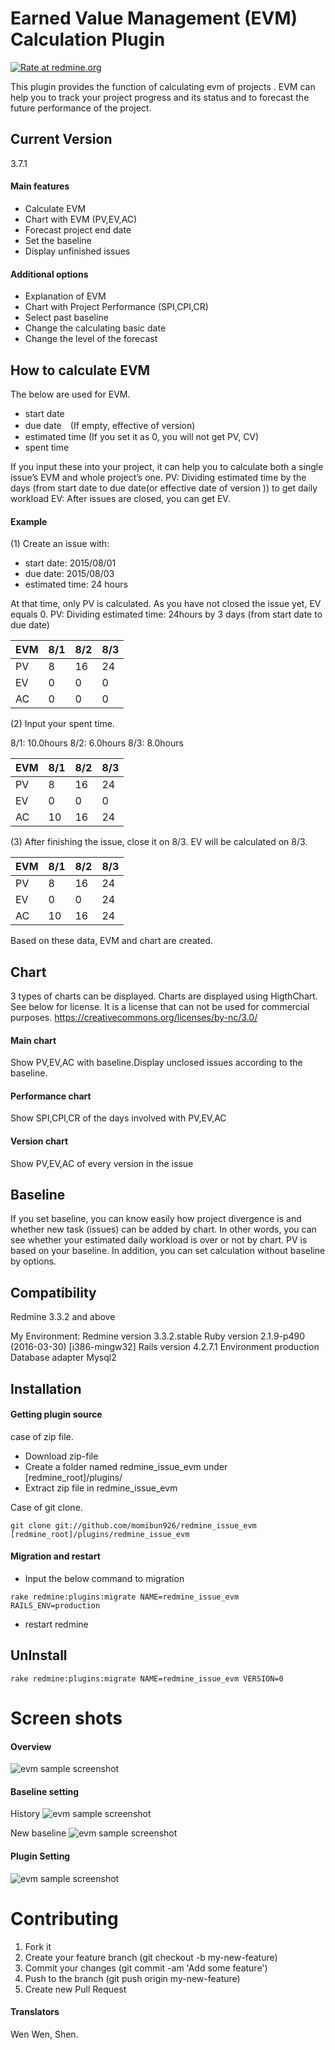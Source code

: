 # Earned Value Management (EVM) Calculation Plugin

[![Rate at redmine.org](http://img.shields.io/badge/rate%20at-redmine.org-blue.svg?style=flat)](http://www.redmine.org/plugins/redmine_issue_evm)

This plugin provides the function of calculating evm of projects . EVM can help you to track your project progress and its status and to forecast the future performance of the project.

## Current Version
3.7.1

#### Main features
*	Calculate EVM
*	Chart with EVM (PV,EV,AC)
*	Forecast project end date
*	Set the baseline
*	Display unfinished issues

#### Additional options
* Explanation of EVM
* Chart with Project Performance (SPI,CPI,CR)
* Select past baseline
* Change the calculating basic date
* Change the level of the forecast


## How to calculate EVM
The below are used for EVM.

* start date
*	due date　(If empty, effective of version)
*	estimated time (If you set it as 0, you will not get PV, CV)
*	spent time

If you input these into your project, it can help you to calculate both a single issue’s EVM and whole project’s one.
PV: Dividing estimated time by the days (from start date to due date(or effective date of version )) to get daily workload
EV: After issues are closed, you can get EV.

#### Example
(1) Create an issue with:

*	start date:  2015/08/01
*	due date:  2015/08/03
*	estimated time: 24 hours

At that time, only PV is calculated. As you have not closed the issue yet, EV equals 0.
PV: Dividing estimated time: 24hours by 3 days (from start date to due date)

| EVM | 8/1 | 8/2 | 8/3 |
| --- | --- | --- | --- |
| PV  | 8   | 16  | 24  |
| EV  | 0   | 0   | 0   |
| AC  | 0   | 0   | 0   |

(2) Input your spent time.

8/1: 10.0hours  8/2: 6.0hours 8/3: 8.0hours

| EVM | 8/1 | 8/2 | 8/3 |
| --- | --- | --- | --- |
| PV  | 8   | 16  | 24  |
| EV  | 0   | 0   | 0   |
| AC  | 10  | 16  | 24  |

(3) After finishing the issue, close it on 8/3. EV will be calculated on 8/3.

| EVM | 8/1 | 8/2 | 8/3 |
| --- | --- | --- | --- |
| PV  | 8   | 16  | 24  |
| EV  | 0   | 0   | 24  |
| AC  | 10  | 16  | 24  |

Based on these data, EVM and chart are created.

## Chart
3 types of charts can be displayed.
Charts are displayed using HigthChart. See below for license.
It is a license that can not be used for commercial purposes.
https://creativecommons.org/licenses/by-nc/3.0/

#### Main chart
Show PV,EV,AC with baseline.Display unclosed issues according to the baseline.

#### Performance chart
Show SPI,CPI,CR of the days involved with PV,EV,AC

#### Version chart
Show PV,EV,AC of every version in the issue

## Baseline
If you set baseline, you can know easily how project divergence is and whether new task (issues) can be added by chart. In other words, you can see whether your estimated daily workload is over or not by chart.
PV is based on your baseline. In addition, you can set calculation without baseline by options.

## Compatibility
Redmine 3.3.2 and above

My Environment:
  Redmine version                3.3.2.stable
  Ruby version                   2.1.9-p490 (2016-03-30) [i386-mingw32]
  Rails version                  4.2.7.1
  Environment                    production
  Database adapter               Mysql2

## Installation
#### Getting plugin source
case of zip file.

* Download zip-file
* Create a folder named redmine_issue_evm under [redmine_root]/plugins/
* Extract zip file in redmine_issue_evm

Case of git clone.
```
git clone git://github.com/momibun926/redmine_issue_evm [redmine_root]/plugins/redmine_issue_evm
```
#### Migration and restart

* Input the below command to migration
```
rake redmine:plugins:migrate NAME=redmine_issue_evm RAILS_ENV=production
```
* restart redmine

## UnInstall
```
rake redmine:plugins:migrate NAME=redmine_issue_evm VERSION=0
```

# Screen shots
#### Overview
![evm sample screenshot](./images/screenshot01.png "overview")

#### Baseline setting
History
![evm sample screenshot](./images/screenshot02.png "History")

New baseline
![evm sample screenshot](./images/screenshot03.png "New baseline")

#### Plugin Setting
![evm sample screenshot](./images/screenshot04.png "plugin　setting")

# Contributing
1. Fork it
2. Create your feature branch (git checkout -b my-new-feature)
3. Commit your changes (git commit -am 'Add some feature')
4. Push to the branch (git push origin my-new-feature)
5. Create new Pull Request

#### Translators
Wen Wen, Shen.
